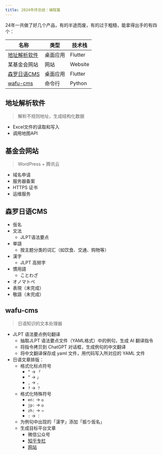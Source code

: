 ```yaml
---
title: 2024年终总结：编程篇
---
```


24年一共做了好几个产品，有的半途而废，有的过于粗糙，能拿得出手的有四个：

名称 | 类型 | 技术栈
--- | --- | ---
[地址解析软件](https://github.com/Hefengcloud/residential-address-parsing) | 桌面应用 | Flutter
某基金会网站 | 网站 | Website
[森罗日语CMS](https://github.com/Hefengcloud/senluo_japanese_cms) | 桌面应用 | Flutter
[wafu-cms](https://github.com/Hefengcloud/wafu-cms/tree/main/wafu_cms) | 命令行 | Python

## 地址解析软件

> 解析不规则地址，生成结构化数据

- Excel文件的读取和写入
- 调用地图API

## 基金会网站

> WordPress + 腾讯云

- 域名申请
- 服务器备案
- HTTPS 证书
- 运维服务

## 森罗日语CMS

- 仮名
- 文法
	- JLPT语法要点
- 単語
	-  按主题分类的词汇（如饮食、交通、购物等）
- 漢字
	- JLPT 高频字
- 慣用語
	- ことわざ
- オノマトペ
- 表現（未完成）
- 敬語（未完成）

## wafu-cms

> 日语知识的文本处理器

- JLPT 语法要点例句翻译
	- 抽取JLPT 语法要点文件（YAML格式）中的例句，生成 AI 翻译指令
	- 将指令拷贝到 ChatGPT 对话框，生成例句的中文翻译
	- 将中文翻译保存成 yaml 文件，用代码写入所对应的 YAML 文件
- 日语文章排版：
	- 格式化标点符号
		- `“` → `「`
		- `”` → `」`
		- `,` → `，`
		- `?` → `？`
	- 格式化特殊符号
		- `en:` → `◎`
		- `jp:` → `◎`
		- `zh:` → `→`
		- `:` → `：`
	- 为例句中出现的「漢字」添加「振り仮名」
	- 生成目标平台文章
		- 微信公众号
		- [知乎专栏](https://www.zhihu.com/column/everjapan)
		- [网站](https://everjapan.com)
